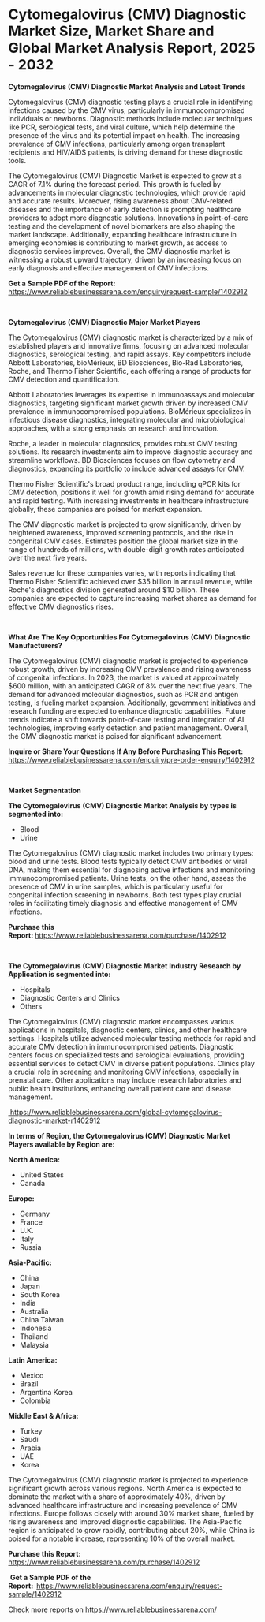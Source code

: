 <p><h1>Cytomegalovirus (CMV) Diagnostic Market Size, Market Share and Global Market Analysis Report, 2025 - 2032</h1></p><p><strong>Cytomegalovirus (CMV) Diagnostic Market Analysis and Latest Trends</strong></p>
<p><p>Cytomegalovirus (CMV) diagnostic testing plays a crucial role in identifying infections caused by the CMV virus, particularly in immunocompromised individuals or newborns. Diagnostic methods include molecular techniques like PCR, serological tests, and viral culture, which help determine the presence of the virus and its potential impact on health. The increasing prevalence of CMV infections, particularly among organ transplant recipients and HIV/AIDS patients, is driving demand for these diagnostic tools.</p><p>The Cytomegalovirus (CMV) Diagnostic Market is expected to grow at a CAGR of 7.1% during the forecast period. This growth is fueled by advancements in molecular diagnostic technologies, which provide rapid and accurate results. Moreover, rising awareness about CMV-related diseases and the importance of early detection is prompting healthcare providers to adopt more diagnostic solutions. Innovations in point-of-care testing and the development of novel biomarkers are also shaping the market landscape. Additionally, expanding healthcare infrastructure in emerging economies is contributing to market growth, as access to diagnostic services improves. Overall, the CMV diagnostic market is witnessing a robust upward trajectory, driven by an increasing focus on early diagnosis and effective management of CMV infections.</p></p>
<p><strong>Get a Sample PDF of the Report:&nbsp;</strong> <a href="https://www.reliablebusinessarena.com/enquiry/request-sample/1402912?utm_campaign=1990&utm_medium=2&utm_source=Github&utm_content=ia&utm_term=12012025&utm_id=cytomegalovirus-cmv-diagnostic">https://www.reliablebusinessarena.com/enquiry/request-sample/1402912</a></p>
<p>&nbsp;</p>
<p><strong>Cytomegalovirus (CMV) Diagnostic Major Market Players</strong></p>
<p><p>The Cytomegalovirus (CMV) diagnostic market is characterized by a mix of established players and innovative firms, focusing on advanced molecular diagnostics, serological testing, and rapid assays. Key competitors include Abbott Laboratories, bioMérieux, BD Biosciences, Bio-Rad Laboratories, Roche, and Thermo Fisher Scientific, each offering a range of products for CMV detection and quantification.</p><p>Abbott Laboratories leverages its expertise in immunoassays and molecular diagnostics, targeting significant market growth driven by increased CMV prevalence in immunocompromised populations. BioMérieux specializes in infectious disease diagnostics, integrating molecular and microbiological approaches, with a strong emphasis on research and innovation.</p><p>Roche, a leader in molecular diagnostics, provides robust CMV testing solutions. Its research investments aim to improve diagnostic accuracy and streamline workflows. BD Biosciences focuses on flow cytometry and diagnostics, expanding its portfolio to include advanced assays for CMV.</p><p>Thermo Fisher Scientific's broad product range, including qPCR kits for CMV detection, positions it well for growth amid rising demand for accurate and rapid testing. With increasing investments in healthcare infrastructure globally, these companies are poised for market expansion.</p><p>The CMV diagnostic market is projected to grow significantly, driven by heightened awareness, improved screening protocols, and the rise in congenital CMV cases. Estimates position the global market size in the range of hundreds of millions, with double-digit growth rates anticipated over the next five years.</p><p>Sales revenue for these companies varies, with reports indicating that Thermo Fisher Scientific achieved over $35 billion in annual revenue, while Roche's diagnostics division generated around $10 billion. These companies are expected to capture increasing market shares as demand for effective CMV diagnostics rises.</p></p>
<p>&nbsp;</p>
<p><strong>What Are The Key Opportunities For Cytomegalovirus (CMV) Diagnostic Manufacturers?</strong></p>
<p><p>The Cytomegalovirus (CMV) diagnostic market is projected to experience robust growth, driven by increasing CMV prevalence and rising awareness of congenital infections. In 2023, the market is valued at approximately $600 million, with an anticipated CAGR of 8% over the next five years. The demand for advanced molecular diagnostics, such as PCR and antigen testing, is fueling market expansion. Additionally, government initiatives and research funding are expected to enhance diagnostic capabilities. Future trends indicate a shift towards point-of-care testing and integration of AI technologies, improving early detection and patient management. Overall, the CMV diagnostic market is poised for significant advancement.</p></p>
<p><strong>Inquire or Share Your Questions If Any Before Purchasing This Report:</strong> <a href="https://www.reliablebusinessarena.com/enquiry/pre-order-enquiry/1402912?utm_campaign=1990&utm_medium=2&utm_source=Github&utm_content=ia&utm_term=12012025&utm_id=cytomegalovirus-cmv-diagnostic">https://www.reliablebusinessarena.com/enquiry/pre-order-enquiry/1402912</a></p>
<p>&nbsp;</p>
<p><strong>Market Segmentation</strong></p>
<p><strong>The Cytomegalovirus (CMV) Diagnostic Market Analysis by types is segmented into:</strong></p>
<p><ul><li>Blood</li><li>Urine</li></ul></p>
<p><p>The Cytomegalovirus (CMV) diagnostic market includes two primary types: blood and urine tests. Blood tests typically detect CMV antibodies or viral DNA, making them essential for diagnosing active infections and monitoring immunocompromised patients. Urine tests, on the other hand, assess the presence of CMV in urine samples, which is particularly useful for congenital infection screening in newborns. Both test types play crucial roles in facilitating timely diagnosis and effective management of CMV infections.</p></p>
<p><strong>Purchase this Report:&nbsp;</strong><a href="https://www.reliablebusinessarena.com/purchase/1402912?utm_campaign=1990&utm_medium=2&utm_source=Github&utm_content=ia&utm_term=12012025&utm_id=cytomegalovirus-cmv-diagnostic">https://www.reliablebusinessarena.com/purchase/1402912</a></p>
<p>&nbsp;</p>
<p><strong>The Cytomegalovirus (CMV) Diagnostic Market Industry Research by Application is segmented into:</strong></p>
<p><ul><li>Hospitals</li><li>Diagnostic Centers and Clinics</li><li>Others</li></ul></p>
<p><p>The Cytomegalovirus (CMV) diagnostic market encompasses various applications in hospitals, diagnostic centers, clinics, and other healthcare settings. Hospitals utilize advanced molecular testing methods for rapid and accurate CMV detection in immunocompromised patients. Diagnostic centers focus on specialized tests and serological evaluations, providing essential services to detect CMV in diverse patient populations. Clinics play a crucial role in screening and monitoring CMV infections, especially in prenatal care. Other applications may include research laboratories and public health institutions, enhancing overall patient care and disease management.</p></p>
<p><a href="https://www.reliablebusinessarena.com/global-cytomegalovirus-diagnostic-market-r1402912?utm_campaign=1990&utm_medium=2&utm_source=Github&utm_content=ia&utm_term=12012025&utm_id=cytomegalovirus-cmv-diagnostic">&nbsp;https://www.reliablebusinessarena.com/global-cytomegalovirus-diagnostic-market-r1402912</a></p>
<p><strong>In terms of Region, the Cytomegalovirus (CMV) Diagnostic Market Players available by Region are:</strong></p>
<p>
    <p> <strong> North America: </strong>
        <ul>
            <li>United States</li>
            <li>Canada</li>
        </ul>
        </p> 
    <p> <strong> Europe: </strong>
        <ul>
            <li>Germany</li>
            <li>France</li>
            <li>U.K.</li>
            <li>Italy</li>
            <li>Russia</li>
        </ul>
        </p> 
    <p> <strong> Asia-Pacific: </strong>
        <ul>
            <li>China</li>
            <li>Japan</li>
            <li>South Korea</li>
            <li>India</li>
            <li>Australia</li>
            <li>China Taiwan</li>
            <li>Indonesia</li>
            <li>Thailand</li>
            <li>Malaysia</li>
        </ul>
        </p> 
    <p> <strong> Latin America: </strong>
        <ul>
            <li>Mexico</li>
            <li>Brazil</li>
            <li>Argentina Korea</li>
            <li>Colombia</li>
        </ul>
        </p> 
    <p> <strong> Middle East & Africa: </strong>
        <ul>
            <li>Turkey</li>
            <li>Saudi</li>
            <li>Arabia</li>
            <li>UAE</li>
            <li>Korea</li>
        </ul>
    </p>
    </p>
<p><p>The Cytomegalovirus (CMV) diagnostic market is projected to experience significant growth across various regions. North America is expected to dominate the market with a share of approximately 40%, driven by advanced healthcare infrastructure and increasing prevalence of CMV infections. Europe follows closely with around 30% market share, fueled by rising awareness and improved diagnostic capabilities. The Asia-Pacific region is anticipated to grow rapidly, contributing about 20%, while China is poised for a notable increase, representing 10% of the overall market.</p></p>
<p><strong>Purchase this Report: </strong><a href="https://www.reliablebusinessarena.com/purchase/1402912?utm_campaign=1990&utm_medium=2&utm_source=Github&utm_content=ia&utm_term=12012025&utm_id=cytomegalovirus-cmv-diagnostic">https://www.reliablebusinessarena.com/purchase/1402912</a></p>
<p>&nbsp;<strong>Get a Sample PDF of the Report:&nbsp;&nbsp;</strong><a href="https://www.reliablebusinessarena.com/enquiry/request-sample/1402912?utm_campaign=1990&utm_medium=2&utm_source=Github&utm_content=ia&utm_term=12012025&utm_id=cytomegalovirus-cmv-diagnostic">https://www.reliablebusinessarena.com/enquiry/request-sample/1402912</a></p>
<p><strong></strong></p>
<p>Check more reports on <a href="https://www.reliablebusinessarena.com/?utm_campaign=1990&utm_medium=2&utm_source=Github&utm_content=ia&utm_term=12012025&utm_id=cytomegalovirus-cmv-diagnostic">https://www.reliablebusinessarena.com/</a></p>